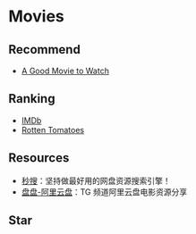 # Movies

## Recommend

- [A Good Movie to Watch](https://agoodmovietowatch.com)

## Ranking

- [IMDb](https://www.imdb.com/)
- [Rotten Tomatoes](https://www.rottentomatoes.com)

## Resources

- [秒搜](https://miaosou.fun)：坚持做最好用的网盘资源搜索引擎！
- [盘盘-阿里云盘](https://t.me/Q66Share)：TG 频道阿里云盘电影资源分享

## Star
